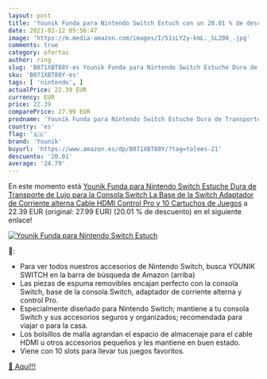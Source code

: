 ```yaml
---
layout: post
title: 'Younik Funda para Nintendo Switch Estuch con un 20.01 % de descuento'
date: 2021-02-12 05:56:47
image: 'https://m.media-amazon.com/images/I/51sLY2y-kmL._SL200_.jpg'
comments: true
category: ofertas
author: ring
slug: 'B071XBT88Y-es Younik Funda para Nintendo Switch Estuche Dura de...'
sku: 'B071XBT88Y-es'
tags: [ 'nintendo', ]
actualPrice: 22.39 EUR
currency: EUR
price: 22.39
comparePrice: 27.99 EUR
prodname: 'Younik Funda para Nintendo Switch Estuche Dura de Transporte de Lujo  para la Consola Switch  La Base de la Switch  Adaptador de Corriente alterna  Cable HDMI  Control Pro y 10 Cartuchos de Juegos'
country: 'es'
flag: '🇪🇸'
brand: 'Younik'
buyurl: 'https://www.amazon.es/dp/B071XBT88Y/?tag=tolees-21'
descuento: '20.01'
average: '24.79'
---
```


En este momento está [Younik Funda para Nintendo Switch Estuche Dura de Transporte de Lujo  para la Consola Switch  La Base de la Switch  Adaptador de Corriente alterna  Cable HDMI  Control Pro y 10 Cartuchos de Juegos](https://www.amazon.es/dp/B071XBT88Y/?tag=tolees-21) a 22.39 EUR (original: 27.99 EUR) (20.01 %  de descuento) en el siguiente enlace!

[![Younik Funda para Nintendo Switch Estuch](https://m.media-amazon.com/images/I/51sLY2y-kmL._SL200_.jpg)](https://www.amazon.es/dp/B071XBT88Y/?tag=tolees-21)

🔎:

- Para ver todos nuestros accesorios de Nintendo Switch, busca YOUNIK SWITCH en la barra de búsqueda de Amazon (arriba)
- Las piezas de espuma removibles encajan perfecto con la consola Switch, base de la consola Switch, adaptador de corriente alterna y control Pro.
- Especialmente diseñado para Nintendo Switch; mantiene a tu consola Switch y sus accesorios seguros y organizados; recomendada para viajar o para la casa.
- Los bolsillos de malla agrandan el espacio de almacenaje para el cable HDMI u otros accesorios pequeños y les mantiene en buen estado.
- Viene con 10 slots para llevar tus juegos favoritos.

[🛒 Aquí!!!](https://www.amazon.es/dp/B071XBT88Y/?tag=tolees-21)
